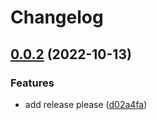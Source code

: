 # Changelog

## [0.0.2](https://github.com/open-feature/dotnet-sdk-contrib/compare/OpenFeature.Hooks.Otel-v0.0.1...OpenFeature.Hooks.Otel-v0.0.2) (2022-10-13)


### Features

* add release please ([d02a4fa](https://github.com/open-feature/dotnet-sdk-contrib/commit/d02a4fa272b9976a9bfdc2a4a7f7f93a5be0ac4f))
